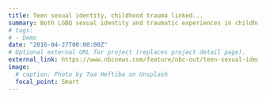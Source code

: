 ```yaml
---
title: Teen sexual identity, childhood trauma linked...
summary: Both LGBQ sexual identity and traumatic experiences in childhood are linked to a heightened risk of ...
# tags:
# - Demo
date: "2016-04-27T00:00:00Z"
# Optional external URL for project (replaces project detail page).
external_link: https://www.nbcnews.com/feature/nbc-out/teen-sexual-identity-childhood-trauma-linked-suicidal-behaviors-n831076
image:
  # caption: Photo by Toa Heftiba on Unsplash
  focal_point: Smart
---
```


